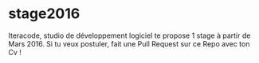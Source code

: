 # stage2016
Iteracode, studio de développement logiciel te propose 1 stage à partir de Mars 2016. Si tu veux postuler, fait une Pull Request sur ce Repo avec ton Cv !
